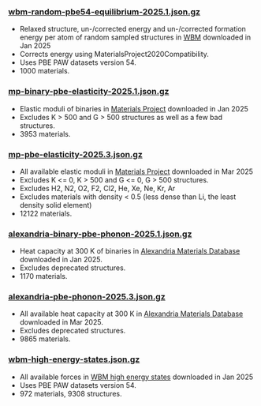 ### [wbm-random-pbe54-equilibrium-2025.1.json.gz](wbm-random-pbe54-equilibrium-2025.1.json.gz)
- Relaxed structure, un-/corrected energy and un-/corrected formation energy per atom of random sampled structures in [WBM] downloaded in Jan 2025
- Corrects energy using MaterialsProject2020Compatibility.
- Uses PBE PAW datasets version 54.
- 1000 materials.

### [mp-binary-pbe-elasticity-2025.1.json.gz](mp-binary-pbe-elasticity-2025.1.json.gz)
- Elastic moduli of binaries in [Materials Project] downloaded in Jan 2025
- Excludes K > 500 and G > 500 structures as well as a few bad structures.
- 3953 materials.

### [mp-pbe-elasticity-2025.3.json.gz](mp-pbe-elasticity-2025.3.json.gz)
- All available elastic moduli in [Materials Project] downloaded in Mar 2025
- Excludes K <= 0, K > 500 and G <= 0, G > 500 structures.
- Excludes H2, N2, O2, F2, Cl2, He, Xe, Ne, Kr, Ar
- Excludes materials with density < 0.5 (less dense than Li, the least density solid element)
- 12122 materials.

### [alexandria-binary-pbe-phonon-2025.1.json.gz](alexandria-binary-pbe-phonon-2025.1.json.gz)
- Heat capacity at 300 K of binaries in [Alexandria Materials Database] downloaded in Jan 2025.
- Excludes deprecated structures.
- 1170 materials.
  
### [alexandria-pbe-phonon-2025.3.json.gz](alexandria-pbe-phonon-2025.3.json.gz)
- All available heat capacity at 300 K in [Alexandria Materials Database] downloaded in Mar 2025.
- Excludes deprecated structures.
- 9865 materials.

### [wbm-high-energy-states.json.gz](wbm-high-energy-states.json.gz)
- All available forces in [WBM high energy states] downloaded in Jan 2025
- Uses PBE PAW datasets version 54.
- 972 materials, 9308 structures.

[WBM]: https://figshare.com/articles/dataset/Matbench_Discovery_v1_0_0/22715158
[Materials Project]: http://materialsproject.org
[Alexandria Materials Database]: https://alexandria.icams.rub.de
[WBM high energy states]: https://figshare.com/articles/dataset/WBM_high_energy_states/27307776?file=50005317
